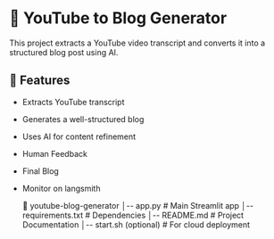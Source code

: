 # 🎥 YouTube to Blog Generator

This project extracts a YouTube video transcript and converts it into a structured blog post using AI.

## 🚀 Features
- Extracts YouTube transcript
- Generates a well-structured blog 
- Uses AI for content refinement
- Human Feedback
- Final Blog
- Monitor on langsmith

  📂 youtube-blog-generator
│-- app.py                # Main Streamlit app
│-- requirements.txt       # Dependencies
│-- README.md             # Project Documentation
│-- start.sh (optional)   # For cloud deployment




